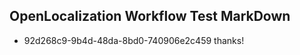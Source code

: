 ## OpenLocalization Workflow Test MarkDown
* 92d268c9-9b4d-48da-8bd0-740906e2c459 thanks!

<!--HONumber=Aug16_HO3-->


